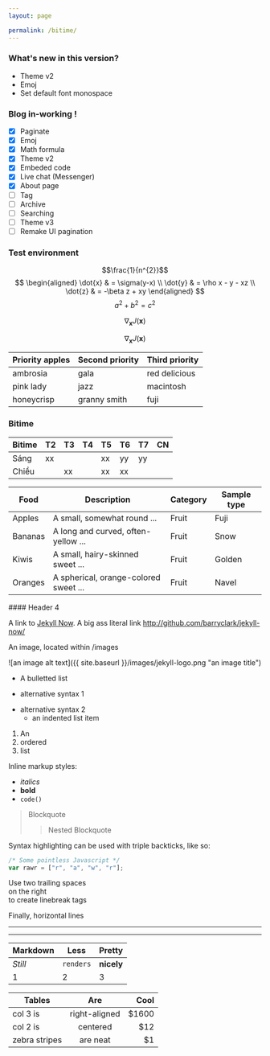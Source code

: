 ```yaml
---
layout: page

permalink: /bitime/
---
```

<!-- title: Bitime -->

### What's new in this version?
- Theme v2
- Emoj
- Set default font monospace

### Blog in-working !

- [x] Paginate
- [x] Emoj
- [x] Math formula
- [x] Theme v2
- [x] Embeded code
- [x] Live chat (Messenger)
- [x] About page
- [ ] Tag
- [ ] Archive
- [ ] Searching
- [ ] Theme v3
- [ ] Remake UI pagination

### Test environment

$$\frac{1}{n^{2}}$$
$$ \begin{aligned} \dot{x} & = \sigma(y-x) \\ \dot{y} & = \rho x - y - xz \\ \dot{z} & = -\beta z + xy \end{aligned} $$
$$a^2 + b^2 = c^2$$

$$ \nabla_\boldsymbol{x} J(\boldsymbol{x}) $$

$$ \nabla_\boldsymbol{x} J(\boldsymbol{x}) $$


| Priority apples | Second priority | Third priority |
|-------|--------|---------|
| ambrosia | gala | red delicious |
| pink lady | jazz | macintosh |
| honeycrisp | granny smith | fuji |

### Bitime

Bitime | T2 | T3 | T4 | T5 | T6 | T7 | CN               
------ | -- | -- | -- | -- | -- | -- | --
Sáng   | xx |    |    | xx | yy | yy |   
Chiều  |    | xx |    | xx | xx |    |   

<div class="datatable-begin"></div>

Food    | Description                           | Category | Sample type
------- | ------------------------------------- | -------- | -----------
Apples  | A small, somewhat round ...           | Fruit    | Fuji
Bananas | A long and curved, often-yellow ...   | Fruit    | Snow
Kiwis   | A small, hairy-skinned sweet ...      | Fruit    | Golden
Oranges | A spherical, orange-colored sweet ... | Fruit    | Navel

<div class="datatable-end"></div>
#### Header 4

A link to [Jekyll Now](http://github.com/barryclark/jekyll-now/). A big ass literal link <http://github.com/barryclark/jekyll-now/>

An image, located within /images

![an image alt text]({{ site.baseurl }}/images/jekyll-logo.png "an image title")

* A bulletted list
- alternative syntax 1
+ alternative syntax 2
  - an indented list item
  
<script src="https://gist.github.com/trung2nd/1f0c9e274e3f9c1f19698b539495f5af.js"></script>

1. An
2. ordered
3. list

<script async src="//jsfiddle.net/tahongtrung/vtj39zx4/embed/"></script>

Inline markup styles:

- _italics_
- **bold**
- `code()`

> Blockquote
>> Nested Blockquote

Syntax highlighting can be used with triple backticks, like so:

```javascript
/* Some pointless Javascript */
var rawr = ["r", "a", "w", "r"];
```

Use two trailing spaces  
on the right  
to create linebreak tags  

Finally, horizontal lines

----
****

Markdown | Less | Pretty
--- | --- | ---
*Still* | `renders` | **nicely**
1 | 2 | 3

| Tables        | Are           | Cool  |
| ------------- |:-------------:| -----:|
| col 3 is      | right-aligned | $1600 |
| col 2 is      | centered      |   $12 |
| zebra stripes | are neat      |    $1 |




